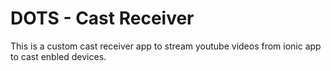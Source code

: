 # DOTS - Cast Receiver

This is a custom cast receiver app to stream youtube videos from ionic app to cast enbled devices.
